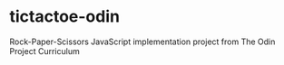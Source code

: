 # tictactoe-odin
Rock-Paper-Scissors JavaScript implementation project from The Odin Project Curriculum
